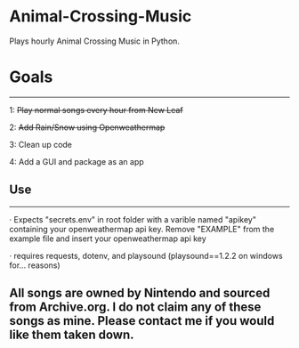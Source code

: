 # Animal-Crossing-Music
Plays hourly Animal Crossing Music in Python. 

# Goals
------------
1: ~~Play normal songs every hour from New Leaf~~

2: ~~Add Rain/Snow using Openweathermap~~

3: Clean up code  

4: Add a GUI and package as an app  

## Use
------------
· Expects "secrets.env" in root folder with a varible named "apikey" containing your openweathermap api key. Remove "EXAMPLE" from the example file and insert your openweathermap api key

· requires requests, dotenv, and playsound (playsound==1.2.2 on windows for... reasons)






## All songs are owned by Nintendo and sourced from Archive.org. I do not claim any of these songs as mine. Please contact me if you would like them taken down.
